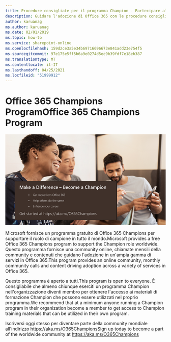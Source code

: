 ```yaml
---
title: Procedure consigliate per il programma Champion - Partecipare al programma Office 365 Champions
description: Guidare l'adozione di Office 365 con le procedure consigliate per il programma Champion
author: karuanag
ms.author: karuanag
ms.date: 02/01/2019
ms.topic: how-to
ms.service: sharepoint-online
ms.openlocfilehash: 159d2ce3a5e34b69716696673e841add23e754f5
ms.sourcegitcommit: 97e175e5ff5b6a9e0274d5ec9b39fdf7e18eb387
ms.translationtype: MT
ms.contentlocale: it-IT
ms.lasthandoff: 04/25/2021
ms.locfileid: "51999912"
---
```

# <a name="office-365-champions-program"></a><span data-ttu-id="75c71-103">Office 365 Champions Program</span><span class="sxs-lookup"><span data-stu-id="75c71-103">Office 365 Champions Program</span></span> 

![fare la differenza diventare un campione](media/makeadifference.png)

<span data-ttu-id="75c71-105">Microsoft fornisce un programma gratuito di Office 365 Champions per supportare il ruolo di campione in tutto il mondo.</span><span class="sxs-lookup"><span data-stu-id="75c71-105">Microsoft provides a free Office 365 Champions program to support the Champion role worldwide.</span></span>  <span data-ttu-id="75c71-106">Questo programma fornisce una community online, chiamate mensili della community e contenuti che guidano l'adozione in un'ampia gamma di servizi in Office 365.</span><span class="sxs-lookup"><span data-stu-id="75c71-106">This program provides an online community, monthly community calls and content driving adoption across a variety of services in Office 365.</span></span>

<span data-ttu-id="75c71-107">Questo programma è aperto a tutti.</span><span class="sxs-lookup"><span data-stu-id="75c71-107">This program is open to everyone.</span></span>  <span data-ttu-id="75c71-108">È consigliabile che almeno chiunque eserciti un programma Champion nell'organizzazione diventi membro per ottenere l'accesso ai materiali di formazione Champion che possono essere utilizzati nel proprio programma.</span><span class="sxs-lookup"><span data-stu-id="75c71-108">We recommend that at a minimum anyone running a Champion program in their organization become a member to get access to Champion training materials that can be utilized in their own program.</span></span> 

<span data-ttu-id="75c71-109">Iscriversi oggi stesso per diventare parte della community mondiale all'indirizzo https://aka.ms/O365Champions</span><span class="sxs-lookup"><span data-stu-id="75c71-109">Sign up today to become a part of the worldwide community at https://aka.ms/O365Champions</span></span>  
